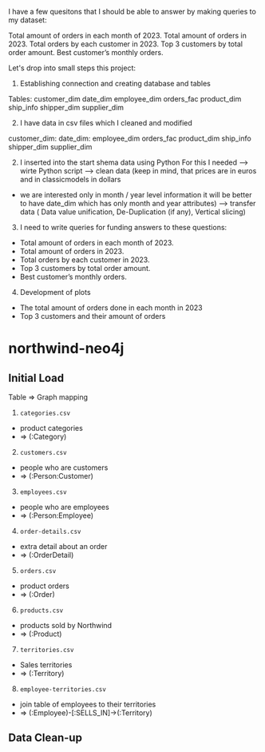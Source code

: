 I have a few quesitons that I should be able to answer by making queries to my dataset:

Total amount of orders in each month of 2023.
Total amount of orders in 2023.
Total orders by each customer in 2023.
Top 3 customers by total order amount.
Best customer’s monthly orders.

Let's drop into small steps this project:

1. Establishing connection and creating database and tables

Tables:
customer_dim
date_dim
employee_dim
orders_fac
product_dim
ship_info
shipper_dim
supplier_dim

2. I have data in csv files which I cleaned and modified

customer_dim:
date_dim:
employee_dim
orders_fac
product_dim
ship_info
shipper_dim
supplier_dim

2. I inserted into the start shema data using Python
For this I needed
--> wirte Python script
--> clean data (keep in mind, that prices are in euros and in classicmodels in dollars 
+ we are interested only in month / year level information it will be better to have 
date_dim which has only month and year attributes)
--> transfer data ( Data value unification, De-Duplication (if any), Vertical slicing)

3. I need to write queries for funding answers to these questions:
- Total amount of orders in each month of 2023.
- Total amount of orders in 2023.
- Total orders by each customer in 2023.
- Top 3 customers by total order amount.
- Best customer’s monthly orders.

4. Development of plots
- The total amount of orders done in each month in 2023
- Top 3 customers and their amount of orders




























northwind-neo4j
===============

## Initial Load

Table => Graph mapping

1. `categories.csv`
  - product categories
  - => (:Category)
2. `customers.csv`
  - people who are customers
  - => (:Person:Customer)
3. `employees.csv`
  - people who are employees
  - => (:Person:Employee)
4. `order-details.csv`
  - extra detail about an order
  - => (:OrderDetail)
5. `orders.csv`
  - product orders
  - => (:Order)
6. `products.csv`
  - products sold by Northwind
  - => (:Product)
7. `territories.csv`
  - Sales territories
  - => (:Territory)
8. `employee-territories.csv`
  - join table of employees to their territories
  - => (:Employee)-[:SELLS_IN]->(:Territory)

## Data Clean-up
